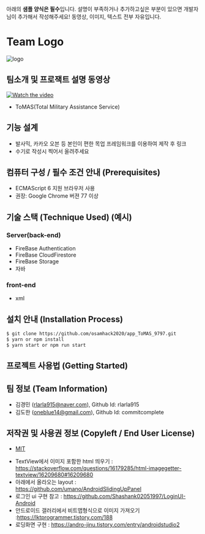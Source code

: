 



아래의 **샘플 양식은 필수**입니다.
설명이 부족하거나 추가하고싶은 부분이 있으면 개발자님이 추가해서 작성해주세요!
동영상, 이미지, 텍스트 전부 자유입니다.

# Team Logo
![logo](https://user-images.githubusercontent.com/72395020/97108505-661d2100-1711-11eb-9620-b723f31e99e8.PNG)



## 팀소개 및 프로잭트 설명 동영상
[![Watch the video](https://img.youtube.com/vi/LjX3eVQdIyk/0.jpg)](https://www.youtube.com/watch?time_continue=117&v=LjX3eVQdIyk)

 - ToMAS(Total Military Assistance Service) 
  

## 기능 설계
 -  발사믹, 카카오 오븐 등 본인이 편한 목업 프레임워크를 이용하여 제작 후 링크 
 - 수기로 작성시 찍어서 올려주세요

## 컴퓨터 구성 / 필수 조건 안내 (Prerequisites)
* ECMAScript 6 지원 브라우저 사용
* 권장: Google Chrome 버젼 77 이상

## 기술 스택 (Technique Used) (예시)
### Server(back-end)
 -  FireBase Authentication
 -  FireBase CloudFirestore
 -  FireBase Storage
 - 자바
 
### front-end
 -  xml 
 

## 설치 안내 (Installation Process)
```bash
$ git clone https://github.com/osamhack2020/app_ToMAS_9797.git
$ yarn or npm install
$ yarn start or npm run start
```

## 프로젝트 사용법 (Getting Started)

 
## 팀 정보 (Team Information)
- 김경민 (rlarla915@naver.com), Github Id: rlarla915
- 김도한 (oneblue14@gmail.com), Github Id: commitcomplete

## 저작권 및 사용권 정보 (Copyleft / End User License)
 * [MIT](https://github.com/osam2020-WEB/Sample-ProjectName-TeamName/blob/master/license.md)
 - TextView에서 이미지 포함한 html 띄우기 : https://stackoverflow.com/questions/16179285/html-imagegetter-textview/16209680#16209680
 - 아래에서 올라오는 layout : https://github.com/umano/AndroidSlidingUpPanel
 - 로그인 ui 구현 참고 : https://github.com/Shashank02051997/LoginUI-Android
 - 안드로이드 갤러리에서 비트맵형식으로 이미지 가져오기 :https://lktprogrammer.tistory.com/188
 - 로딩화면 구현 : https://andro-jinu.tistory.com/entry/androidstudio2
 

